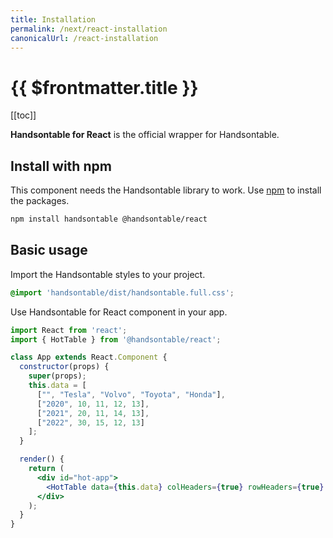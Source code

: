 ```yaml
---
title: Installation
permalink: /next/react-installation
canonicalUrl: /react-installation
---
```


# {{ $frontmatter.title }}

[[toc]]

**Handsontable for React** is the official wrapper for Handsontable.

## Install with npm

This component needs the Handsontable library to work. Use [npm](https://www.npmjs.com/package/@handsontable/react) to install the packages.

```bash
npm install handsontable @handsontable/react
```

## Basic usage

Import the Handsontable styles to your project.

```scss
@import 'handsontable/dist/handsontable.full.css';
```

Use Handsontable for React component in your app.

```jsx
import React from 'react';
import { HotTable } from '@handsontable/react';

class App extends React.Component {
  constructor(props) {
    super(props);
    this.data = [
      ["", "Tesla", "Volvo", "Toyota", "Honda"],
      ["2020", 10, 11, 12, 13],
      ["2021", 20, 11, 14, 13],
      ["2022", 30, 15, 12, 13]
    ];
  }

  render() {
    return (
      <div id="hot-app">
        <HotTable data={this.data} colHeaders={true} rowHeaders={true} width="600" height="300" />
      </div>
    );
  }
}
```
